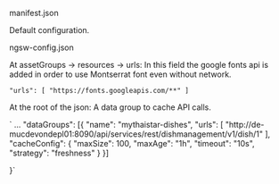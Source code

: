 manifest.json

Default configuration.

ngsw-config.json

At assetGroups → resources → urls: In this field the google fonts api is added in order to use Montserrat font even without network.

`"urls": [ "https://fonts.googleapis.com/**" ]`

At the root of the json: A data group to cache API calls.

`
...
"dataGroups": [{
"name": "mythaistar-dishes",
"urls": [
"http://de-mucdevondepl01:8090/api/services/rest/dishmanagement/v1/dish/1"
],
"cacheConfig": {
"maxSize": 100,
"maxAge": "1h",
"timeout": "10s",
"strategy": "freshness"
}
}]

}`
